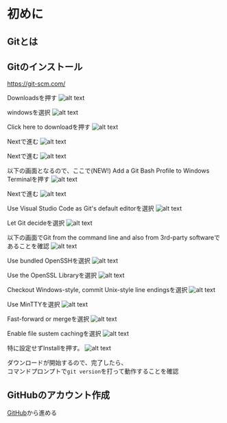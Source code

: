 # 初めに

## Gitとは

## Gitのインストール
https://git-scm.com/

Downloadsを押す
![alt text](./static/image.png)

windowsを選択
![alt text](./static/img.png)

Click here to downloadを押す
![alt text](./static/image-1.png)

Nextで進む
![alt text](./static/image-6.png)

Nextで進む
![alt text](./static/image-7.png)

以下の画面となるので、ここで(NEW!) Add a Git Bash Profile to Windows Terminalを押す
![alt text](./static/image-8.png)

Nextで進む
![alt text](./static/image-4.png)

Use Visual Studio Code as Git's default editorを選択
![alt text](./static/image-9.png)

Let Git decideを選択
![alt text](./static/image-10.png)

以下の画面でGit from the command line and also from 3rd-party softwareであることを確認
![alt text](./static/image-5.png)

Use bundled OpenSSHを選択
![alt text](./static/image-11.png)

Use the OpenSSL Libraryを選択
![alt text](./static/image-12.png)

Checkout Windows-style, commit Unix-style line endingsを選択
![alt text](./static/image-13.png)

Use MinTTYを選択
![alt text](./static/image-14.png)

Fast-forward or mergeを選択
![alt text](./static/image-15.png)

Enable file sustem cachingを選択
![alt text](./static/image-17.png)

特に設定せずInstallを押す。
![alt text](./static/image-18.png)

ダウンロードが開始するので、完了したら、<br>
コマンドプロンプトで`git version`を打って動作することを確認

## GitHubのアカウント作成
[GitHub](https://github.com)から進める
